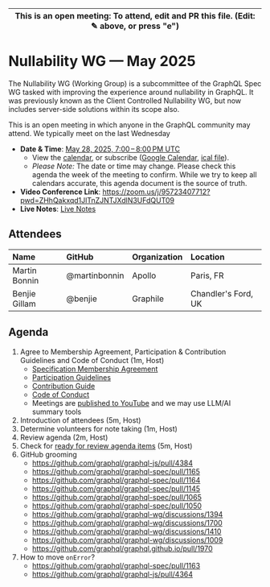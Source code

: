 | This is an open meeting: To attend, edit and PR this file. (Edit: ✎ above, or press "e") |
| ---------------------------------------------------------------------------------------- |

# Nullability WG — May 2025

The Nullability WG (Working Group) is a subcommittee of the GraphQL Spec WG
tasked with improving the experience around nullability in GraphQL. It was
previously known as the Client Controlled Nullability WG, but now includes
server-side solutions within its scope also.

This is an open meeting in which anyone in the GraphQL community may attend.
We typically meet on the last Wednesday


- **Date & Time**: [May 28, 2025, 7:00 – 8:00 PM UTC](https://www.timeanddate.com/worldclock/converter.html?iso=20250528T190000&p1=224&p2=179&p3=136&p4=268&p5=367&p6=438&p7=248&p8=240)
  - View the [calendar][], or subscribe ([Google Calendar][], [ical file][]).
  - _Please Note:_ The date or time may change. Please check this agenda the
    week of the meeting to confirm. While we try to keep all calendars accurate,
    this agenda document is the source of truth.
- **Video Conference Link**: https://zoom.us/j/95723407712?pwd=ZHhQakxqd1JlTnZJNTJXdlN3UFdQUT09
- **Live Notes**: [Live Notes][]

[calendar]: https://calendar.google.com/calendar/embed?src=linuxfoundation.org_ik79t9uuj2p32i3r203dgv5mo8%40group.calendar.google.com
[google calendar]: https://calendar.google.com/calendar?cid=bGludXhmb3VuZGF0aW9uLm9yZ19pazc5dDl1dWoycDMyaTNyMjAzZGd2NW1vOEBncm91cC5jYWxlbmRhci5nb29nbGUuY29t
[ical file]: https://calendar.google.com/calendar/ical/linuxfoundation.org_ik79t9uuj2p32i3r203dgv5mo8%40group.calendar.google.com/public/basic.ics
[live notes]: https://docs.google.com/document/d/1IwWB_JBgqFnKVNnXph1k0j3ZTrMzYR9n8fEaxR11Fj4/edit

## Attendees

<!-- prettier-ignore -->
| Name                 | GitHub        | Organization       | Location              |
| :------------------- | :------------ | :----------------- | :-------------------- |
| Martin Bonnin | @martinbonnin | Apollo | Paris, FR |
| Benjie Gillam        | @benjie       | Graphile           | Chandler's Ford, UK   |


## Agenda

1. Agree to Membership Agreement, Participation & Contribution Guidelines and Code of Conduct (1m, Host)
   - [Specification Membership Agreement](https://github.com/graphql/foundation)
   - [Participation Guidelines](https://github.com/graphql/graphql-wg#participation-guidelines)
   - [Contribution Guide](https://github.com/graphql/graphql-spec/blob/main/CONTRIBUTING.md)
   - [Code of Conduct](https://github.com/graphql/foundation/blob/master/CODE-OF-CONDUCT.md)
   - Meetings are [published to YouTube](https://www.youtube.com/@GraphQLFoundation/videos) and we may use LLM/AI summary tools
1. Introduction of attendees (5m, Host)
1. Determine volunteers for note taking (1m, Host)
1. Review agenda (2m, Host)
1. Check for [ready for review agenda items](https://github.com/graphql/nullability-wg/issues?q=is%3Aissue+is%3Aopen+label%3A%22Ready+for+review+%F0%9F%99%8C%22+sort%3Aupdated-desc) (5m, Host)
1. GitHub grooming
   - https://github.com/graphql/graphql-js/pull/4384
   - https://github.com/graphql/graphql-spec/pull/1165
   - https://github.com/graphql/graphql-spec/pull/1164
   - https://github.com/graphql/graphql-spec/pull/1145
   - https://github.com/graphql/graphql-spec/pull/1065
   - https://github.com/graphql/graphql-spec/pull/1050
   - https://github.com/graphql/graphql-wg/discussions/1394
   - https://github.com/graphql/graphql-wg/discussions/1700
   - https://github.com/graphql/graphql-wg/discussions/1410
   - https://github.com/graphql/graphql-wg/discussions/1009
   - https://github.com/graphql/graphql.github.io/pull/1970
1. How to move `onError`?
   - https://github.com/graphql/graphql-spec/pull/1163
   - https://github.com/graphql/graphql-js/pull/4364
